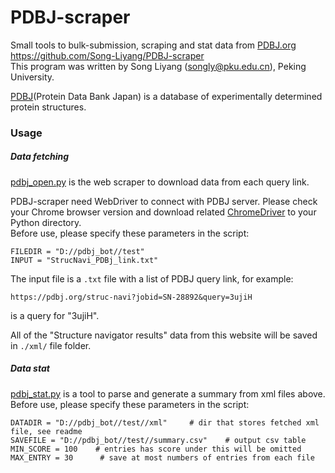 # PDBJ-scraper
Small tools to bulk-submission, scraping and stat data from [PDBJ.org](https://pdbj.org/)  
https://github.com/Song-Liyang/PDBJ-scraper  
This program was written by Song Liyang (songly@pku.edu.cn), Peking University.

[PDBJ](https://pdbj.org/)(Protein Data Bank Japan) is a database of experimentally determined protein structures.

### Usage

##### Data fetching
[pdbj_open.py](https://github.com/Song-Liyang/PDBJ-scraper/blob/master/pdbj_open.py) is the web scraper to download data from each query link.  

PDBJ-scraper need WebDriver to connect with PDBJ server. Please check your Chrome browser version and download related [ChromeDriver](https://chromedriver.chromium.org/) to your Python directory.  
Before use, please specify these parameters in the script:

```
FILEDIR = "D://pdbj_bot//test"
INPUT = "StrucNavi_PDBj_link.txt"
```
The input file is a `.txt` file with a list of PDBJ query link, for example:
```
https://pdbj.org/struc-navi?jobid=SN-28892&query=3ujiH
```
is a query for "3ujiH".

All of the "Structure navigator results" data from this website will be saved in `./xml/` file folder.

##### Data stat
[pdbj_stat.py](https://github.com/Song-Liyang/PDBJ-scraper/blob/master/pdbj_stat.py) is a tool to parse and generate a summary from xml files above.
Before use, please specify these parameters in the script:
```
DATADIR = "D://pdbj_bot//test//xml"     # dir that stores fetched xml file, see readme
SAVEFILE = "D://pdbj_bot//test//summary.csv"    # output csv table
MIN_SCORE = 100    # entries has score under this will be omitted
MAX_ENTRY = 30      # save at most numbers of entries from each file
```

